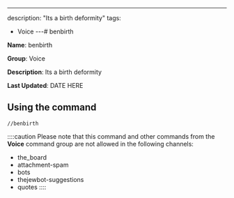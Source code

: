 ---
description: "Its a birth deformity"
tags:
  - Voice
---# benbirth

**Name**: benbirth

**Group**: Voice

**Description**: Its a birth deformity

**Last Updated**: DATE HERE

## Using the command

    //benbirth

::::caution Please note that this command and other commands from the **Voice** command group are not allowed in the following channels:
- the_board
- attachment-spam
- bots
- thejewbot-suggestions
- quotes
::::